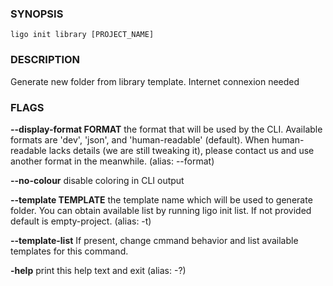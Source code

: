 
### SYNOPSIS
```
ligo init library [PROJECT_NAME]
```

### DESCRIPTION
Generate new folder from library template. Internet connexion needed

### FLAGS
**--display-format FORMAT**
the format that will be used by the CLI. Available formats are 'dev', 'json', and 'human-readable' (default). When human-readable lacks details (we are still tweaking it), please contact us and use another format in the meanwhile. (alias: --format)

**--no-colour**
disable coloring in CLI output

**--template TEMPLATE**
the template name which will be used to generate folder. You can obtain available list by running ligo init list. If not provided default is empty-project. (alias: -t)

**--template-list**
If present, change cmmand behavior and list available templates for this command.

**-help**
print this help text and exit (alias: -?)


